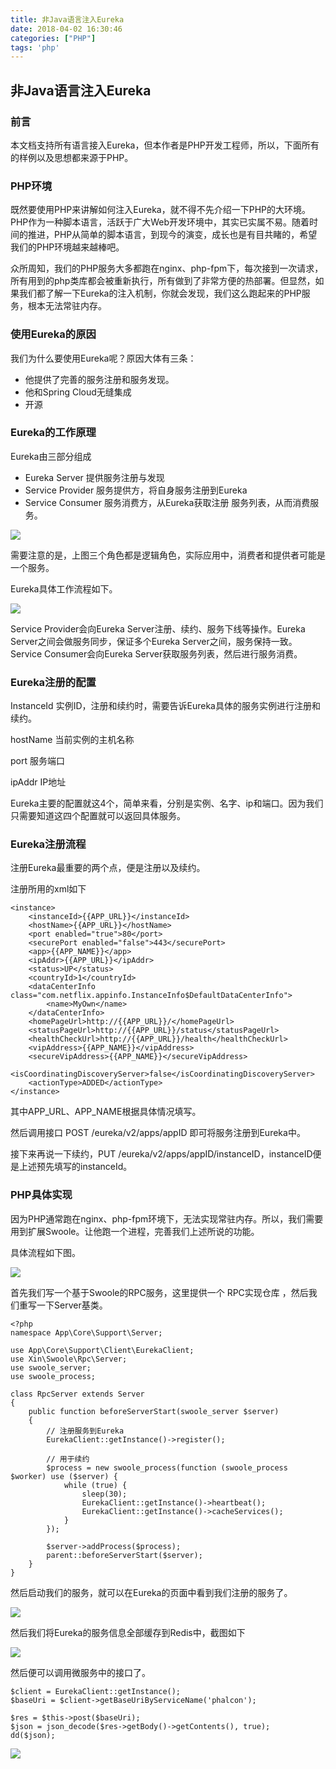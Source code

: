 ```yaml
---
title: 非Java语言注入Eureka
date: 2018-04-02 16:30:46
categories: ["PHP"]
tags: 'php'
---
```


## 非Java语言注入Eureka

### 前言

本文档支持所有语言接入Eureka，但本作者是PHP开发工程师，所以，下面所有的样例以及思想都来源于PHP。

### PHP环境

既然要使用PHP来讲解如何注入Eureka，就不得不先介绍一下PHP的大环境。PHP作为一种脚本语言，活跃于广大Web开发环境中，其实已实属不易。随着时间的推进，PHP从简单的脚本语言，到现今的演变，成长也是有目共睹的，希望我们的PHP环境越来越棒吧。

众所周知，我们的PHP服务大多都跑在nginx、php-fpm下，每次接到一次请求，所有用到的php类库都会被重新执行，所有做到了非常方便的热部署。但显然，如果我们都了解一下Eureka的注入机制，你就会发现，我们这么跑起来的PHP服务，根本无法常驻内存。

### 使用Eureka的原因

我们为什么要使用Eureka呢？原因大体有三条：

- 他提供了完善的服务注册和服务发现。
- 他和Spring Cloud无缝集成
- 开源

### Eureka的工作原理

Eureka由三部分组成

- Eureka Server 提供服务注册与发现
- Service Provider 服务提供方，将自身服务注册到Eureka
- Service Consumer 服务消费方，从Eureka获取注册 服务列表，从而消费服务。

<img src="http://www.missxiaolin.com/eureka.jpg">

需要注意的是，上图三个角色都是逻辑角色，实际应用中，消费者和提供者可能是一个服务。

Eureka具体工作流程如下。

<img src="http://www.missxiaolin.com/eureka1.jpg">

Service Provider会向Eureka Server注册、续约、服务下线等操作。Eureka Server之间会做服务同步，保证多个Eureka Server之间，服务保持一致。Service Consumer会向Eureka Server获取服务列表，然后进行服务消费。

### Eureka注册的配置

InstanceId 实例ID，注册和续约时，需要告诉Eureka具体的服务实例进行注册和续约。

hostName 当前实例的主机名称

port 服务端口

ipAddr IP地址

Eureka主要的配置就这4个，简单来看，分别是实例、名字、ip和端口。因为我们只需要知道这四个配置就可以返回具体服务。

### Eureka注册流程

注册Eureka最重要的两个点，便是注册以及续约。

注册所用的xml如下

~~~
<instance>
    <instanceId>{{APP_URL}}</instanceId>
    <hostName>{{APP_URL}}</hostName>
    <port enabled="true">80</port>
    <securePort enabled="false">443</securePort>
    <app>{{APP_NAME}}</app>
    <ipAddr>{{APP_URL}}</ipAddr>
    <status>UP</status>
    <countryId>1</countryId>
    <dataCenterInfo class="com.netflix.appinfo.InstanceInfo$DefaultDataCenterInfo">
        <name>MyOwn</name>
    </dataCenterInfo>
    <homePageUrl>http://{{APP_URL}}/</homePageUrl>
    <statusPageUrl>http://{{APP_URL}}/status</statusPageUrl>
    <healthCheckUrl>http://{{APP_URL}}/health</healthCheckUrl>
    <vipAddress>{{APP_NAME}}</vipAddress>
    <secureVipAddress>{{APP_NAME}}</secureVipAddress>
    <isCoordinatingDiscoveryServer>false</isCoordinatingDiscoveryServer>
    <actionType>ADDED</actionType>
</instance>
~~~

其中APP_URL、APP_NAME根据具体情况填写。

然后调用接口 POST /eureka/v2/apps/appID 即可将服务注册到Eureka中。

接下来再说一下续约，PUT /eureka/v2/apps/appID/instanceID，instanceID便是上述预先填写的instanceId。

### PHP具体实现

因为PHP通常跑在nginx、php-fpm环境下，无法实现常驻内存。所以，我们需要用到扩展Swoole。让他跑一个进程，完善我们上述所说的功能。

具体流程如下图。

<img src="http://www.missxiaolin.com/PHP%E6%B3%A8%E5%85%A5Eureka%E6%B5%81%E7%A8%8B.png">

首先我们写一个基于Swoole的RPC服务，这里提供一个 RPC实现仓库 ，然后我们重写一下Server基类。

~~~
<?php
namespace App\Core\Support\Server;
 
use App\Core\Support\Client\EurekaClient;
use Xin\Swoole\Rpc\Server;
use swoole_server;
use swoole_process;
 
class RpcServer extends Server
{
    public function beforeServerStart(swoole_server $server)
    {
        // 注册服务到Eureka
        EurekaClient::getInstance()->register();
 
        // 用于续约
        $process = new swoole_process(function (swoole_process $worker) use ($server) {
            while (true) {
                sleep(30);
                EurekaClient::getInstance()->heartbeat();
                EurekaClient::getInstance()->cacheServices();
            }
        });
 
        $server->addProcess($process);
        parent::beforeServerStart($server);
    }
}
~~~

然后启动我们的服务，就可以在Eureka的页面中看到我们注册的服务了。

<img src="http://www.missxiaolin.com/1521712457260.jpg">

然后我们将Eureka的服务信息全部缓存到Redis中，截图如下

<img src="http://www.missxiaolin.com/1521715056369.jpg">

然后便可以调用微服务中的接口了。

~~~
$client = EurekaClient::getInstance();
$baseUri = $client->getBaseUriByServiceName('phalcon');
 
$res = $this->post($baseUri);
$json = json_decode($res->getBody()->getContents(), true);
dd($json);
~~~

<img src="http://www.missxiaolin.com/1521715121215.jpg">

















